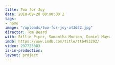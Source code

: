 ```yaml
---
title: Two for Joy
date: 2018-09-28 00:00:00 Z
tags:
- home
image: "/uploads/two-for-joy-a43d32.jpg"
director: Tom Beard
with: Billie Piper, Samantha Morton, Daniel Mays
imdb: https://www.imdb.com/title/tt6493292/
video: 297723883
is-in-production: 
layout: project
---
```


